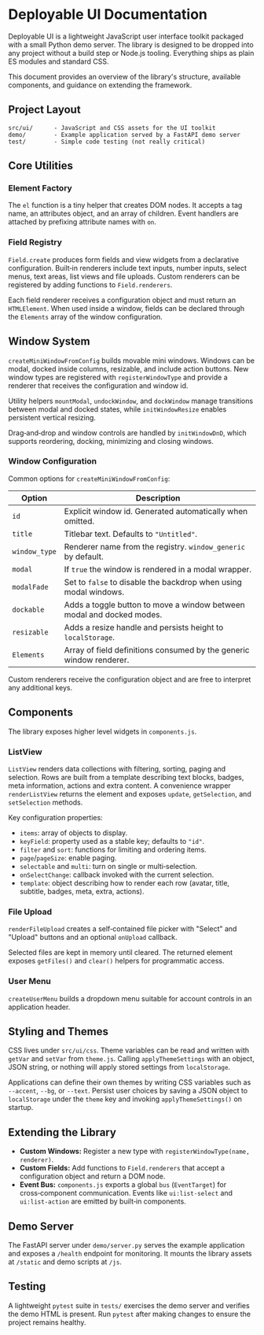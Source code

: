 # Deployable UI Documentation

Deployable UI is a lightweight JavaScript user interface toolkit packaged with a small Python demo server. The library is designed to be dropped into any project without a build step or Node.js tooling. Everything ships as plain ES modules and standard CSS.

This document provides an overview of the library's structure, available components, and guidance on extending the framework.

## Project Layout

```
src/ui/      - JavaScript and CSS assets for the UI toolkit
demo/        - Example application served by a FastAPI demo server
test/        - Simple code testing (not really critical)
```


## Core Utilities

### Element Factory
The `el` function is a tiny helper that creates DOM nodes. It accepts a tag name, an attributes object, and an array of children. Event handlers are attached by prefixing attribute names with `on`.

### Field Registry
`Field.create` produces form fields and view widgets from a declarative configuration. Built‑in renderers include text inputs, number inputs, select menus, text areas, list views and file uploads. Custom renderers can be registered by adding functions to `Field.renderers`.

Each field renderer receives a configuration object and must return an `HTMLElement`. When used inside a window, fields can be declared through the `Elements` array of the window configuration.

## Window System

`createMiniWindowFromConfig` builds movable mini windows. Windows can be modal, docked inside columns, resizable, and include action buttons. New window types are registered with `registerWindowType` and provide a renderer that receives the configuration and window id.

Utility helpers `mountModal`, `undockWindow`, and `dockWindow` manage transitions between modal and docked states, while `initWindowResize` enables persistent vertical resizing.

Drag‑and‑drop and window controls are handled by `initWindowDnD`, which supports reordering, docking, minimizing and closing windows.

### Window Configuration

Common options for `createMiniWindowFromConfig`:

| Option | Description |
| ------ | ----------- |
| `id` | Explicit window id. Generated automatically when omitted. |
| `title` | Titlebar text. Defaults to `"Untitled"`. |
| `window_type` | Renderer name from the registry. `window_generic` by default. |
| `modal` | If `true` the window is rendered in a modal wrapper. |
| `modalFade` | Set to `false` to disable the backdrop when using modal windows. |
| `dockable` | Adds a toggle button to move a window between modal and docked modes. |
| `resizable` | Adds a resize handle and persists height to `localStorage`. |
| `Elements` | Array of field definitions consumed by the generic window renderer. |

Custom renderers receive the configuration object and are free to interpret any additional keys.

## Components

The library exposes higher level widgets in `components.js`.

### ListView
`ListView` renders data collections with filtering, sorting, paging and selection. Rows are built from a template describing text blocks, badges, meta information, actions and extra content. A convenience wrapper `renderListView` returns the element and exposes `update`, `getSelection`, and `setSelection` methods.

Key configuration properties:

- `items`: array of objects to display.
- `keyField`: property used as a stable key; defaults to `"id"`.
- `filter` and `sort`: functions for limiting and ordering items.
- `page`/`pageSize`: enable paging.
- `selectable` and `multi`: turn on single or multi‑selection.
- `onSelectChange`: callback invoked with the current selection.
- `template`: object describing how to render each row (avatar, title, subtitle, badges, meta, extra, actions).

### File Upload
`renderFileUpload` creates a self‑contained file picker with "Select" and "Upload" buttons and an optional `onUpload` callback.

Selected files are kept in memory until cleared. The returned element exposes `getFiles()` and `clear()` helpers for programmatic access.

### User Menu
`createUserMenu` builds a dropdown menu suitable for account controls in an application header.

## Styling and Themes

CSS lives under `src/ui/css`. Theme variables can be read and written with `getVar` and `setVar` from `theme.js`. Calling `applyThemeSettings` with an object, JSON string, or nothing will apply stored settings from `localStorage`.

Applications can define their own themes by writing CSS variables such as `--accent`, `--bg`, or `--text`. Persist user choices by saving a JSON object to `localStorage` under the `theme` key and invoking `applyThemeSettings()` on startup.

## Extending the Library

- **Custom Windows:** Register a new type with `registerWindowType(name, renderer)`.
- **Custom Fields:** Add functions to `Field.renderers` that accept a configuration object and return a DOM node.
- **Event Bus:** `components.js` exports a global `bus` (`EventTarget`) for cross‑component communication. Events like `ui:list-select` and `ui:list-action` are emitted by built‑in components.

## Demo Server

The FastAPI server under `demo/server.py` serves the example application and exposes a `/health` endpoint for monitoring. It mounts the library assets at `/static` and demo scripts at `/js`.

## Testing

A lightweight `pytest` suite in `tests/` exercises the demo server and verifies the demo HTML is present. Run `pytest` after making changes to ensure the project remains healthy.

